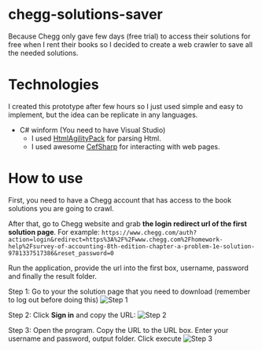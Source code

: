 # chegg-solutions-saver
Because Chegg only gave few days (free trial) to access their solutions for free when I rent their books so I decided to create a web crawler to save all the needed solutions.
# Technologies
I created this prototype after few hours so I just used simple and easy to implement, but the idea can be replicate in any languages.
- C# winform (You need to have Visual Studio)
  - I used <a href="https://www.nuget.org/packages/HtmlAgilityPack/" target="_blank">HtmlAgilityPack</a> for parsing Html.
  - I used awesome <a href="https://github.com/cefsharp/CefSharp" target="_blank">CefSharp</a> for interacting with web pages.

# How to use
First, you need to have a Chegg account that has access to the book solutions you are going to crawl.

After that, go to Chegg website and grab **the login redirect url of the first solution page**. For example: `https://www.chegg.com/auth?action=login&redirect=https%3A%2F%2Fwww.chegg.com%2Fhomework-help%2Fsurvey-of-accounting-8th-edition-chapter-a-problem-1e-solution-9781337517386&reset_password=0`

Run the application, provide the url into the first box, username, password and finally the result folder.

Step 1: Go to your the solution page that you need to download (remember to log out before doing this)
![Step 1](https://github.com/hungqcao/chegg-solutions-saver/blob/master/images/1.PNG?raw=true)

Step 2: Click **Sign in** and copy the URL:
![Step 2](https://github.com/hungqcao/chegg-solutions-saver/blob/master/images/2.PNG?raw=true)

Step 3: Open the program. Copy the URL to the URL box. Enter your username and password, output folder. Click execute
![Step 3](https://github.com/hungqcao/chegg-solutions-saver/blob/master/images/3.PNG?raw=true)
